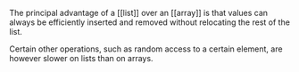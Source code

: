 The principal advantage of a [[list]] over an [[array]] is that values can always be efficiently inserted and removed without relocating the rest of the list.

Certain other operations, such as random access to a certain element, are however slower on lists than on arrays.